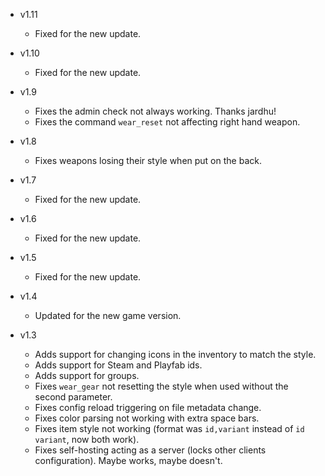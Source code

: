 - v1.11
  - Fixed for the new update.

- v1.10
  - Fixed for the new update.

- v1.9
  - Fixes the admin check not always working. Thanks jardhu!
  - Fixes the command `wear_reset` not affecting right hand weapon.

- v1.8
  - Fixes weapons losing their style when put on the back.

- v1.7
  - Fixed for the new update.

- v1.6
  - Fixed for the new update.

- v1.5
  - Fixed for the new update.

- v1.4
  - Updated for the new game version.

- v1.3
  - Adds support for changing icons in the inventory to match the style.
  - Adds support for Steam and Playfab ids.
  - Adds support for groups.
  - Fixes `wear_gear` not resetting the style when used without the second parameter.
  - Fixes config reload triggering on file metadata change.
  - Fixes color parsing not working with extra space bars.
  - Fixes item style not working (format was `id,variant` instead of `id variant`, now both work).
  - Fixes self-hosting acting as a server (locks other clients configuration). Maybe works, maybe doesn't.
